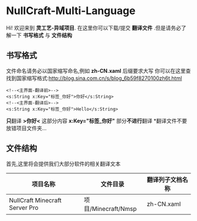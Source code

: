 # NullCraft-Multi-Language
Hi! 欢迎来到 **灵工艺-异域项目**. 在这里你可以下载/提交 **翻译文件** .但是请务必了解一下 **书写格式** 与 **文件结构**

## 书写格式
文件命名请务必以国家缩写命名,例如 **zh-CN.xaml**  后缀要求大写
你可以在这里查找到国家缩写格式:http://blog.sina.com.cn/s/blog_6b59f8270100zh6t.html
```
<!--<主界面-翻译前>-->
<s:String x:Key="标签_你好">你好</s:String>
<!--<主界面-翻译后>-->
<s:String x:Key="标签_你好">Hello</s:String>
```
**只**翻译 **>你好<** 这部分内容 **x:Key="标签_你好"** 部分**不进行**翻译
*翻译文件不要放错项目文件夹...

## 文件结构

首先,这里将会提供我们大部分软件的相关翻译文本

|项目名称         |文件目录                        |翻译列子文档名称                         |
|--------------------------------|--------------------|------------|
|NullCraft Minecraft Server Pro  |项目/Minecraft/Nmsp  |zh-CN.xaml|


